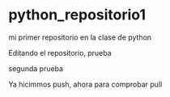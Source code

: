 # python_repositorio1

mi primer repositorio en la clase de python

Editando el repositorio, prueba

segunda prueba

Ya hicimmos push, ahora para comprobar pull
